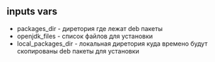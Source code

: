 inputs vars
----------------
- packages_dir - диретория где лежат deb пакеты
- openjdk_files - список файлов для установки
- local_packages_dir - локальная диретория куда времено будут скопированы deb пакеты для установки